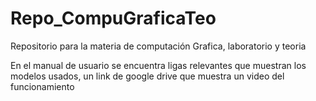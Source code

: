 # Repo_CompuGraficaTeo
Repositorio para la materia de computación Grafica, laboratorio y teoria

En el manual de usuario se encuentra ligas relevantes que muestran los modelos usados, un link de google drive que muestra un video del funcionamiento

